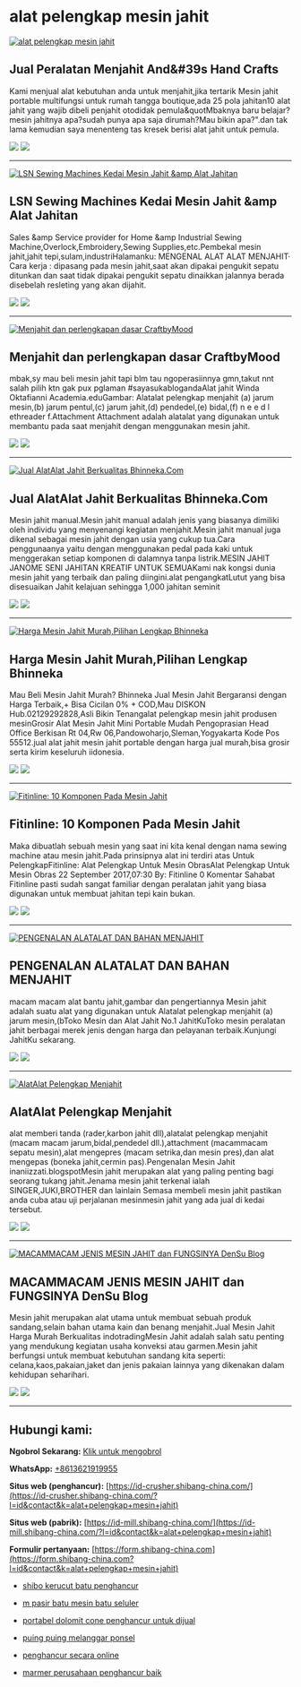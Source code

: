 # alat pelengkap mesin jahit

<a href="https://swt.shibang-china.com/?l=id&img&k=alat+pelengkap+mesin+jahit" target="_blank">![alat pelengkap mesin jahit](http://static.shibang-china.com/all-800x300/746.jpg)</a>

## Jual Peralatan Menjahit And&#39s Hand Crafts
Kami menjual alat kebutuhan anda untuk menjahit,jika tertarik Mesin jahit portable multifungsi untuk rumah tangga boutique,ada 25 pola jahitan10 alat jahit yang wajib dibeli penjahit otodidak pemula&quotMbaknya baru belajar?mesin jahitnya apa?sudah punya apa saja dirumah?Mau bikin apa?".dan tak lama kemudian saya menenteng tas kresek berisi alat jahit untuk pemula.


<a href="https://whatsapp.shibangsoft.com/WhatsApp.php" target="_blank" title="WhatsApp">![](http://static.shibang-china.com/icon/whatsapp.png)</a> <a href="https://swt.shibang-china.com/?l=id&icon&k=alat+pelengkap+mesin+jahit" target="_blank">![](http://static.shibang-china.com/icon/chat-id.png)</a>

---

<a href="https://swt.shibang-china.com/?l=id&img&k=alat+pelengkap+mesin+jahit" target="_blank">![LSN Sewing Machines Kedai Mesin Jahit &amp Alat Jahitan](http://static.shibang-china.com/all-800x300/502.jpg)</a>

## LSN Sewing Machines Kedai Mesin Jahit &amp Alat Jahitan
Sales &amp Service provider for Home &amp Industrial Sewing Machine,Overlock,Embroidery,Sewing Supplies,etc.Pembekal mesin jahit,jahit tepi,sulam,industriHalamanku: MENGENAL ALAT ALAT MENJAHIT· Cara kerja : dipasang pada mesin jahit,saat akan dipakai pengukit sepatu ditunkan dan saat tidak dipakai pengukit sepatu dinaikkan jalannya berada disebelah resleting yang akan dijahit.


<a href="https://whatsapp.shibangsoft.com/WhatsApp.php" target="_blank" title="WhatsApp">![](http://static.shibang-china.com/icon/whatsapp.png)</a> <a href="https://swt.shibang-china.com/?l=id&icon&k=alat+pelengkap+mesin+jahit" target="_blank">![](http://static.shibang-china.com/icon/chat-id.png)</a>

---

<a href="https://swt.shibang-china.com/?l=id&img&k=alat+pelengkap+mesin+jahit" target="_blank">![Menjahit dan perlengkapan dasar CraftbyMood](http://static.shibang-china.com/all-800x300/1126.jpg)</a>

## Menjahit dan perlengkapan dasar CraftbyMood
mbak,sy mau beli mesin jahit tapi blm tau ngoperasiinnya gmn,takut nnt salah pilih ktn gak pux pglaman #sayasukablogandaAlat jahit Winda Oktafianni Academia.eduGambar: Alatalat pelengkap menjahit (a) jarum mesin,(b) jarum pentul,(c) jarum jahit,(d) pendedel,(e) bidal,(f) n e e d l ethreader f.Attachment Attachment adalah alatalat yang digunakan untuk membantu pada saat menjahit dengan menggunakan mesin jahit.


<a href="https://whatsapp.shibangsoft.com/WhatsApp.php" target="_blank" title="WhatsApp">![](http://static.shibang-china.com/icon/whatsapp.png)</a> <a href="https://swt.shibang-china.com/?l=id&icon&k=alat+pelengkap+mesin+jahit" target="_blank">![](http://static.shibang-china.com/icon/chat-id.png)</a>

---

<a href="https://swt.shibang-china.com/?l=id&img&k=alat+pelengkap+mesin+jahit" target="_blank">![Jual AlatAlat Jahit Berkualitas Bhinneka.Com](http://static.shibang-china.com/all-800x300/1187.jpg)</a>

## Jual AlatAlat Jahit Berkualitas Bhinneka.Com
Mesin jahit manual.Mesin jahit manual adalah jenis yang biasanya dimiliki oleh individu yang menyenangi kegiatan menjahit.Mesin jahit manual juga dikenal sebagai mesin jahit dengan usia yang cukup tua.Cara penggunaanya yaitu dengan menggunakan pedal pada kaki untuk menggerakan setiap komponen di dalamnya tanpa listrik.MESIN JAHIT JANOME SENI JAHITAN KREATIF UNTUK SEMUAKami nak kongsi dunia mesin jahit yang terbaik dan paling diingini.alat pengangkatLutut yang bisa disesuaikan Jahit kelajuan sehingga 1,000 jahitan seminit


<a href="https://whatsapp.shibangsoft.com/WhatsApp.php" target="_blank" title="WhatsApp">![](http://static.shibang-china.com/icon/whatsapp.png)</a> <a href="https://swt.shibang-china.com/?l=id&icon&k=alat+pelengkap+mesin+jahit" target="_blank">![](http://static.shibang-china.com/icon/chat-id.png)</a>

---

<a href="https://swt.shibang-china.com/?l=id&img&k=alat+pelengkap+mesin+jahit" target="_blank">![Harga Mesin Jahit Murah,Pilihan Lengkap Bhinneka](http://static.shibang-china.com/all-800x300/639.jpg)</a>

## Harga Mesin Jahit Murah,Pilihan Lengkap Bhinneka
Mau Beli Mesin Jahit Murah? Bhinneka Jual Mesin Jahit Bergaransi dengan Harga Terbaik,+ Bisa Cicilan 0% + COD,Mau DISKON Hub.02129292828,Asli Bikin Tenangalat pelengkap mesin jahit produsen mesinGrosir Alat Mesin Jahit Mini Portable Mudah Pengoprasian Head Office Berkisan Rt 04,Rw 06,Pandowoharjo,Sleman,Yogyakarta Kode Pos 55512.jual alat jahit mesin jahit portable dengan harga jual murah,bisa grosir serta kirim keseluruh iidonesia.


<a href="https://whatsapp.shibangsoft.com/WhatsApp.php" target="_blank" title="WhatsApp">![](http://static.shibang-china.com/icon/whatsapp.png)</a> <a href="https://swt.shibang-china.com/?l=id&icon&k=alat+pelengkap+mesin+jahit" target="_blank">![](http://static.shibang-china.com/icon/chat-id.png)</a>

---

<a href="https://swt.shibang-china.com/?l=id&img&k=alat+pelengkap+mesin+jahit" target="_blank">![Fitinline: 10 Komponen Pada Mesin Jahit](http://static.shibang-china.com/all-800x300/701.jpg)</a>

## Fitinline: 10 Komponen Pada Mesin Jahit
Maka dibuatlah sebuah mesin yang saat ini kita kenal dengan nama sewing machine atau mesin jahit.Pada prinsipnya alat ini terdiri atas Untuk PelengkapFitinline: Alat Pelengkap Untuk Mesin ObrasAlat Pelengkap Untuk Mesin Obras 22 September 2017,07:30 By: Fitinline 0 Komentar Sahabat Fitinline pasti sudah sangat familiar dengan peralatan jahit yang biasa digunakan untuk membuat jahitan tepi kain bukan.


<a href="https://whatsapp.shibangsoft.com/WhatsApp.php" target="_blank" title="WhatsApp">![](http://static.shibang-china.com/icon/whatsapp.png)</a> <a href="https://swt.shibang-china.com/?l=id&icon&k=alat+pelengkap+mesin+jahit" target="_blank">![](http://static.shibang-china.com/icon/chat-id.png)</a>

---

<a href="https://swt.shibang-china.com/?l=id&img&k=alat+pelengkap+mesin+jahit" target="_blank">![PENGENALAN ALATALAT DAN BAHAN MENJAHIT](http://static.shibang-china.com/all-800x300/239.jpg)</a>

## PENGENALAN ALATALAT DAN BAHAN MENJAHIT
macam macam alat bantu jahit,gambar dan pengertiannya Mesin jahit adalah suatu alat yang digunakan untuk Alatalat pelengkap menjahit (a) jarum mesin,(bToko Mesin dan Alat Jahit No.1 JahitKuToko mesin peralatan jahit berbagai merek jenis dengan harga dan pelayanan terbaik.Kunjungi JahitKu sekarang.


<a href="https://whatsapp.shibangsoft.com/WhatsApp.php" target="_blank" title="WhatsApp">![](http://static.shibang-china.com/icon/whatsapp.png)</a> <a href="https://swt.shibang-china.com/?l=id&icon&k=alat+pelengkap+mesin+jahit" target="_blank">![](http://static.shibang-china.com/icon/chat-id.png)</a>

---

<a href="https://swt.shibang-china.com/?l=id&img&k=alat+pelengkap+mesin+jahit" target="_blank">![AlatAlat Pelengkap Menjahit](http://static.shibang-china.com/all-800x300/207.jpg)</a>

## AlatAlat Pelengkap Menjahit
alat memberi tanda (rader,karbon jahit dll),alatalat pelengkap menjahit (macam macam jarum,bidal,pendedel dll.),attachment (macammacam sepatu mesin),alat mengepres (macam setrika,dan mesin pres),dan alat mengepas (boneka jahit,cermin pas).Pengenalan Mesin Jahit inaniizzati.blogspotMesin jahit merupakan alat yang paling penting bagi seorang tukang jahit.Jenama mesin jahit terkenal ialah SINGER,JUKI,BROTHER dan lainlain Semasa membeli mesin jahit pastikan anda cuba atau uji perjalanan mesinmesin jahit yang ada jual di kedai tersebut.


<a href="https://whatsapp.shibangsoft.com/WhatsApp.php" target="_blank" title="WhatsApp">![](http://static.shibang-china.com/icon/whatsapp.png)</a> <a href="https://swt.shibang-china.com/?l=id&icon&k=alat+pelengkap+mesin+jahit" target="_blank">![](http://static.shibang-china.com/icon/chat-id.png)</a>

---

<a href="https://swt.shibang-china.com/?l=id&img&k=alat+pelengkap+mesin+jahit" target="_blank">![MACAMMACAM JENIS MESIN JAHIT dan FUNGSINYA DenSu Blog](http://static.shibang-china.com/all-800x300/758.jpg)</a>

## MACAMMACAM JENIS MESIN JAHIT dan FUNGSINYA DenSu Blog
Mesin jahit merupakan alat utama untuk membuat sebuah produk sandang,selain bahan utama kain dan benang menjahit.Jual Mesin Jahit Harga Murah Berkualitas indotradingMesin Jahit adalah salah satu penting yang mendukung kegiatan usaha konveksi atau garmen.Mesin jahit berfungsi untuk membuat kebutuhan sandang kita seperti: celana,kaos,pakaian,jaket dan jenis pakaian lainnya yang dikenakan dalam kehidupan seharihari.


<a href="https://whatsapp.shibangsoft.com/WhatsApp.php" target="_blank" title="WhatsApp">![](http://static.shibang-china.com/icon/whatsapp.png)</a> <a href="https://swt.shibang-china.com/?l=id&icon&k=alat+pelengkap+mesin+jahit" target="_blank">![](http://static.shibang-china.com/icon/chat-id.png)</a>

---
## Hubungi kami:

**Ngobrol Sekarang:** [Klik untuk mengobrol](https://swt.shibang-china.com?l=id&contact&k=alat+pelengkap+mesin+jahit)

**WhatsApp:**  [+8613621919955](https://whatsapp.shibangsoft.com/WhatsApp.php)

**Situs web (penghancur):** [https://id-crusher.shibang-china.com/](https://id-crusher.shibang-china.com/?l=id&contact&k=alat+pelengkap+mesin+jahit)

**Situs web (pabrik):** [https://id-mill.shibang-china.com/](https://id-mill.shibang-china.com/?l=id&contact&k=alat+pelengkap+mesin+jahit)

**Formulir pertanyaan:** [https://form.shibang-china.com](https://form.shibang-china.com?l=id&contact&k=alat+pelengkap+mesin+jahit)

* [shibo kerucut batu penghancur](../40/shibo%20kerucut%20batu%20penghancur.md)

* [m pasir batu mesin batu seluler](../33/m%20pasir%20batu%20mesin%20batu%20seluler.md)

* [portabel dolomit cone penghancur untuk dijual](../32/portabel%20dolomit%20cone%20penghancur%20untuk%20dijual.md)

* [puing puing melanggar ponsel](../34/puing%20puing%20melanggar%20ponsel.md)

* [penghancur secara online](../31/penghancur%20secara%20online.md)

* [marmer perusahaan penghancur baik](../39/marmer%20perusahaan%20penghancur%20baik.md)